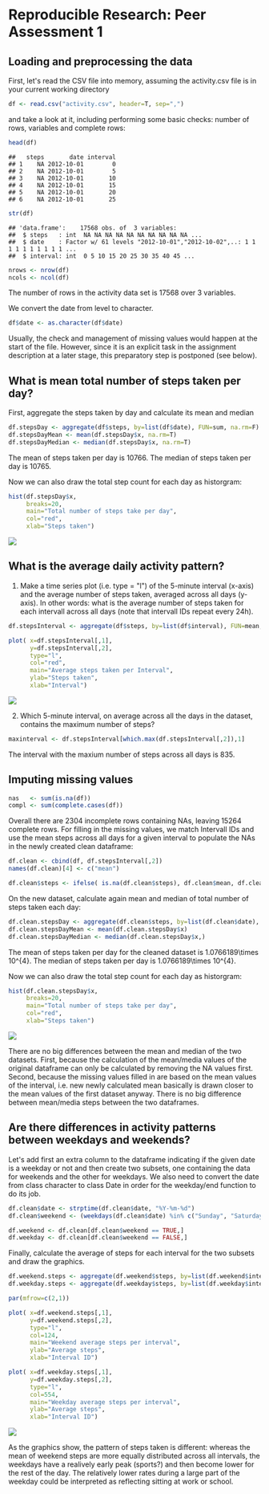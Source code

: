 # Reproducible Research: Peer Assessment 1



## Loading and preprocessing the data

First, let's read the CSV file into memory, assuming the activity.csv file is in your current working directory



```r
df <- read.csv("activity.csv", header=T, sep=",")
```

and take a look at it, including performing some basic checks: number of rows, variables and complete rows:


```r
head(df)
```

```
##   steps       date interval
## 1    NA 2012-10-01        0
## 2    NA 2012-10-01        5
## 3    NA 2012-10-01       10
## 4    NA 2012-10-01       15
## 5    NA 2012-10-01       20
## 6    NA 2012-10-01       25
```

```r
str(df)
```

```
## 'data.frame':	17568 obs. of  3 variables:
##  $ steps   : int  NA NA NA NA NA NA NA NA NA NA ...
##  $ date    : Factor w/ 61 levels "2012-10-01","2012-10-02",..: 1 1 1 1 1 1 1 1 1 1 ...
##  $ interval: int  0 5 10 15 20 25 30 35 40 45 ...
```

```r
nrows <- nrow(df)
ncols <- ncol(df)
```

The number of rows in the activity data set is 17568 over 3 variables. 

We convert the date from level to character.


```r
df$date <- as.character(df$date)
```

Usually, the check and management of missing values would happen at the start of the file. However, since it is an explicit task in the assignment description at a later stage, this preparatory step is postponed (see below).


## What is mean total number of steps taken per day?

First, aggregate the steps taken by day and calculate its mean and median


```r
df.stepsDay <- aggregate(df$steps, by=list(df$date), FUN=sum, na.rm=F)
df.stepsDayMean <- mean(df.stepsDay$x, na.rm=T)
df.stepsDayMedian <- median(df.stepsDay$x, na.rm=T)
```

The mean of steps taken per day is 10766. The median of steps taken per day is 10765. 

Now we can also draw the total step count for each day as historgram: 


```r
hist(df.stepsDay$x, 
     breaks=20,
     main="Total number of steps take per day", 
     col="red", 
     xlab="Steps taken")
```

![](PA1_template_files/figure-html/unnamed-chunk-5-1.png) 



## What is the average daily activity pattern?

1. Make a time series plot (i.e. type = "l") of the 5-minute interval (x-axis)
and the average number of steps taken, averaged across all days (y-axis). In other words: what is the average number of steps taken for each intervall across all days (note that intervall IDs repeat every 24h). 


```r
df.stepsInterval <- aggregate(df$steps, by=list(df$interval), FUN=mean, na.rm=T)

plot( x=df.stepsInterval[,1], 
      y=df.stepsInterval[,2], 
      type="l",
      col="red",
      main="Average steps taken per Interval",
      ylab="Steps taken", 
      xlab="Interval")
```

![](PA1_template_files/figure-html/unnamed-chunk-6-1.png) 


2. Which 5-minute interval, on average across all the days in the dataset,
contains the maximum number of steps?


```r
maxinterval <- df.stepsInterval[which.max(df.stepsInterval[,2]),1]
```

The interval with the maxium number of steps across all days is 835.


## Imputing missing values


```r
nas   <- sum(is.na(df))
compl <- sum(complete.cases(df))
```

Overall there are  2304 incomplete rows containing NAs, leaving 15264 complete rows. For filling in the missing values, we match Intervall IDs and use the mean steps across all days for a given interval to populate the NAs in the newly created clean dataframe: 



```r
df.clean <- cbind(df, df.stepsInterval[,2])
names(df.clean)[4] <- c("mean")

df.clean$steps <- ifelse( is.na(df.clean$steps), df.clean$mean, df.clean$steps)
```

On the new dataset, calculate again mean and median of total number of steps taken each day:

```r
df.clean.stepsDay <- aggregate(df.clean$steps, by=list(df.clean$date), FUN=sum)
df.clean.stepsDayMean <- mean(df.clean.stepsDay$x)
df.clean.stepsDayMedian <- median(df.clean.stepsDay$x,)
```

The mean of steps taken per day for the cleaned dataset is 1.0766189\times 10^{4}. The median of steps taken per day is 1.0766189\times 10^{4}.  

Now we can also draw the total step count for each day as historgram: 


```r
hist(df.clean.stepsDay$x, 
     breaks=20,
     main="Total number of steps take per day", 
     col="red", 
     xlab="Steps taken")
```

![](PA1_template_files/figure-html/unnamed-chunk-11-1.png) 

There are no big differences between the mean and median of the two datasets. First, because the calculation of the mean/media values of the original dataframe can only be calculated by removing the NA values first. Second, because the missing values filled in are based on the mean values of the interval, i.e. new newly calculated mean basically is drawn closer to the mean values of the first dataset anyway. There is no big difference between mean/media steps between the two dataframes.  


## Are there differences in activity patterns between weekdays and weekends?

Let's add first an extra column to the dataframe indicating if the given date is a weekday or not and then create two subsets, one containing the data for weekends and the other for weekdays. We also need to convert the date from class character to class Date in order for the weekday/end function to do its job. 


```r
df.clean$date <- strptime(df.clean$date, "%Y-%m-%d")
df.clean$weekend <- (weekdays(df.clean$date) %in% c("Sunday", "Saturday"))

df.weekend <- df.clean[df.clean$weekend == TRUE,]
df.weekday <- df.clean[df.clean$weekend == FALSE,]
```

Finally, calculate the average of steps for each interval for the two subsets and draw the graphics. 


```r
df.weekend.steps <- aggregate(df.weekend$steps, by=list(df.weekend$interval), FUN=mean)
df.weekday.steps <- aggregate(df.weekday$steps, by=list(df.weekday$interval), FUN=mean)

par(mfrow=c(2,1))

plot( x=df.weekend.steps[,1], 
      y=df.weekend.steps[,2], 
      type="l",
      col=124,
      main="Weekend average steps per interval",
      ylab="Average steps", 
      xlab="Interval ID")

plot( x=df.weekday.steps[,1], 
      y=df.weekday.steps[,2], 
      type="l",
      col=554,
      main="Weekday average steps per interval",
      ylab="Average steps", 
      xlab="Interval ID")
```

![](PA1_template_files/figure-html/unnamed-chunk-13-1.png) 

As the graphics show, the pattern of steps taken is different: whereas the mean of weekend steps are more equally distributed across all intervals, the weekdays have a realively early peak (sports?) and then become lower for the rest of the day. The relatively lower rates during a large part of the weekday could be interpreted as reflecting sitting at work or school. 




